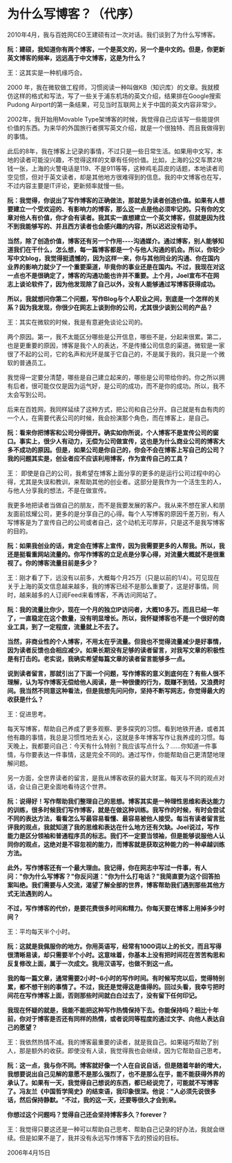 # 为什么写博客？（代序）

2010年4月，我与百姓网CEO王建硕有过一次对话。我们谈到了为什么写博客。

**阮：建硕，我知道你有两个博客，一个是英文的，另一个是中文的。但是，你更新英文博客的频率，远远高于中文博客，这是为什么？**

王：这其实是一种机缘巧合。

2000 年，我在微软做工程师，习惯阅读一种叫做KB（知识库）的文章。我就模仿这样的格式和写法，写了一些关于浦东机场的英文介绍，结果排在Google搜索Pudong Airport的第一条结果，可见当时互联网上关于中国的英文内容非常少。

2002年，我开始用Movable  Type架博客的时候，我觉得自己应该写一些能提供价值的东西。为来华的外国旅行者撰写英文介绍，就是一个很独特、而且我做得到的事情。

此后的8年，我在博客上记录的事情，不过只是一些日常生活。如果用中文写，本地的读者可能没兴趣，不觉得这样的文章有任何价值。比如，上海的公交车票2块钱一张，上海的火警电话是119、不是911等等，这种鸡毛蒜皮的话题，本地读者司空见惯，但对于英文读者，却是其他地方很难得到的信息。我的中文博客也在写，不过内容主要是IT评论，更新频率就慢一些。

**阮：我觉得，你说出了写作博客的正确做法，那就是为读者创造价值。如果有人想要建立一个受欢迎的、有影响力的博客，那么这一点是他必须牢记的。只有你的文章对他人有价值，你才会有读者。我其实一直想建立一个英文博客，但就是因为找不到我能够写的、并且西方读者也会感兴趣的内容，所以迟迟没有动手。**

**当然，除了创造价值，博客还有另一个作用----沟通媒介。通过博客，别人能够知道我们在干什么，怎么想，每一篇博客都是一个与他人沟通的机会。所以，你较少写中文blog，我觉得挺遗憾的，因为这样一来，你与其他同业的沟通、你在国内业界的影响力就少了一个重要渠道，毕竟你的事业还是在国内。不过，我现在对这一点也不是很确定了，博客的沟通功能也许并不重要。上个月，Joel宣布不在网志上谈论软件了，因为他发现除了自己以外，没有人能够通过写博客获得成功。**

**所以，我就想问你第二个问题，写作Blog与个人职业之间，到底是一个怎样的关系？因为我发现，你很少在网志上谈到你的公司，尤其很少谈到公司的产品？**

王：其实在微软的时候，我是有意避免谈论公司的。

两个原因。第一，我不太能区分哪些是公开信息，哪些不是，分起来很累。第二，也是更重要的原因，博客是我个人的表达，不是传播公司信息的渠道。微软是一家很了不起的公司，它的名声和光环是属于它自己的，不是属于我的，我只是一个微软的普通员工。

我觉得一定要分清楚，哪些是自己建立起来的，哪些是公司带给你的。你之所以拥有后者，很可能仅仅是因为运气好，是公司的成功，而不是你的成功。所以，我不太会写到公司。

后来在百姓网，我同样延续了这种方式，把公司和自己分开。自己就是有血有肉的一个人，在需要代表公司的时候，我会扮演那个角色，而在博客上，是自己。

**阮：看来你把博客和公司分得很开。确实如你所说，个人博客不是宣传公司的窗口。事实上，很少人有动力，无偿为公司做宣传，这也是为什么商业公司的博客大多不成功的原因。但是，如果公司是你自己的，你会不会在博客上写自己的公司？我的问题其实是，创业者应不应该利用博客，作为宣传自己的工具？**

王： 即使是自己的公司，我希望在博客上面分享的更多的是运行公司过程中的心得，尤其是失误和教训，来帮助其他的创业者。这部分是我作为一个活生生的人，与他人分享我的想法，不是在做宣传。

我更多地把读者当做自己的朋友，而不是我要发展的客户。我从来不想在家人和朋友面前炫耀公司，更多的是分享自己的心得。每个人写博客的原因千差万别，有人写博客是为了宣传自己的公司或者自己，这个动机无可厚非，只是这不是我写博客的目的。

**阮：如果我创业的话，肯定会在博客上宣传，因为我需要更多的人帮我。所以，我还是挺看重网站流量的。你写作博客的立足点是分享心得，对流量大概就不是很重视了。你的博客流量目前是多少？**

王：刚才看了下，远没有以前多，大概每个月25万（只是以前的1/4）。可见现在关于上海的英文信息越来越多，我的博客已经不是那么重要了，这是好事情。同时，越来越多的人订阅Feed来看博客，不再访问网站了。

**阮：我的流量比你少，现在一个月的独立IP访问者，大概10多万。而且已经一年了，一直稳定在这个数量，没有明显增长。所以，我怀疑博客也不是一个很好的商业工具，到了一定程度，流量就上不去了。**

**当然，非商业性的个人博客，不用太在乎流量。但我也不觉得流量减少是好事情，因为读者反馈也会相应减少。如果长期没有足够的读者留言，对我写文章的积极性是有打击的。老实说，我确实希望每篇文章的读者留言能够多一点。**

**说到读者留言，那就引出了下面一个问题，写作博客的意义到底何在？有些人很不理解，认为写作博客无偿给他人阅读，是一种很傻的行为，既赚不到钱，又浪费时间。我当然不同意这种看法，但是我想先问问你，坚持不断写网志，你觉得最大的收获是什么？**

王：促进思考。

每天写博客，帮助自己养成了更多观察、更多探究的习惯。看到地铁开通，或者其他有趣的事情，我总是习惯性地去关心，这就是多年博客写作让我养成的习惯。每天晚上，我都要问自己：今天有什么特别？我应该写点什么？......你知道一件事情，与你要表达一件事情，这是完全不同的。通过写作，你能帮助自己更清楚地理解问题。

另一方面，全世界读者的留言，是我从博客收获的最大财富。每天与不同的观点对话，会让自己更全面地看待这个世界。

**阮：说得好！写作帮助我们整理自己的思想。博客其实是一种理性思维和表达能力的训练，很多时候我们写作博客，就是在做这种训练。我写作的时候，有时会尝试不同的表达方法，看看怎么写最容易看懂、最容易被他人接受。每当有读者留言批评我的观点，我就知道了我的思维和表达在什么地方还有欠缺。Joel说过，写作能力是区分领袖和普通程序员的标志。我们不一定要当领袖，但是能够说服他人认同你的观点，这绝对是不容忽视的能力，而博客就是获取这种能力的一种卓越训练方法。**

**此外，写作博客还有一个最大理由。我记得，你在网志中写过一件事，有人问："你为什么写博客？"你反问道："你为什么打电话？"我简直要为这个回答拍案叫绝。我们需要与人交流，渴望了解全部的世界，博客帮助我们遇到那些其他方式无法遇到的人。**

**不过，写作博客的代价，是要花费很多时间和精力。你每天要在博客上用掉多少时间？**

王：平均每天半个小时。

**阮：这就是我佩服你的地方。你用英语写，经常有1000词以上的长文，而且写得很清晰易读，却只需要半个小时。这意味着，你基本上没有把时间花在苦苦构思和反复修改上面，属于一次成文。我用汉语写，也做不到这一点。**

**我的每一篇文章，通常需要2小时~6小时的写作时间。有时候写完以后，觉得特别累，都不想干别的事情了。不过，我还是觉得这是值得的。回过头看，我幸亏把时间花在写作博客上面，否则那些时间就白白过去了，没有留下任何印记。**

**我现在怀疑的就是，我能不能把这种写作热情保持下去。你能保持吗？相比十年前，你对于博客是否还有同样的热情，或者说同等程度的通过文字、向他人表达自己的愿望？**

王：我依然热情不减。我的博客最重要的读者，就是我自己。如果碰巧帮助了别人，那是额外的收获。即使没有人读，我觉得我也会继续，因为它帮助自己思考。

**阮：这一点，我与你不同。博客就好像一个人在自说自话，但是随着年龄的增大，我想要说出自己见解的意愿不是那么强烈了，也不是那么在乎，能不能获得外界的承认了。如果有一天，我觉得自己想说的东西，都已经说完了，可能就不写博客了。冯友兰《中国哲学简史》的结束语，我印象很深。他说："人必须先说很多话，然后保持静默。"不过，我的这一天，还要等很久才会到来。**

**你想过这个问题吗？觉得自己还会坚持博客多久？forever？**

王：我觉得只要这还是一种可以帮助自己思考、帮助自己记录的好办法，我就会继续。但是如果不是了，我并没有永远写作博客下去的预设的目标。

2006年4月15日
